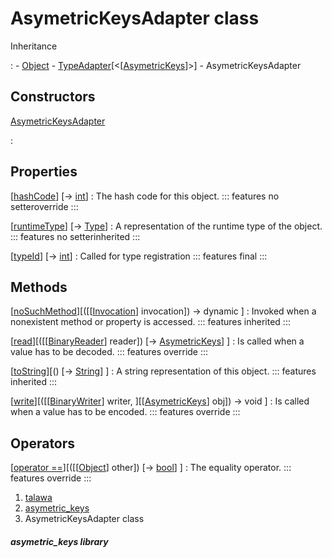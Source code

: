 
<div>

# AsymetricKeysAdapter class

</div>



Inheritance

:   -   [Object](https://api.flutter.dev/flutter/dart-core/Object-class.html)
    -   [TypeAdapter](https://pub.dev/documentation/hive/2.2.3/hive/TypeAdapter-class.html)[\<[[AsymetricKeys](../models_asymetric_keys_asymetric_keys/AsymetricKeys-class.html)]\>]
    -   AsymetricKeysAdapter



## Constructors

[AsymetricKeysAdapter](../models_asymetric_keys_asymetric_keys/AsymetricKeysAdapter/AsymetricKeysAdapter.html)

:   



## Properties

[[hashCode](../models_asymetric_keys_asymetric_keys/AsymetricKeysAdapter/hashCode.html)] [→ [int](https://api.flutter.dev/flutter/dart-core/int-class.html)]
:   The hash code for this object.
    ::: features
    no setteroverride
    :::

[[runtimeType](https://api.flutter.dev/flutter/dart-core/Object/runtimeType.html)] [→ [Type](https://api.flutter.dev/flutter/dart-core/Type-class.html)]
:   A representation of the runtime type of the object.
    ::: features
    no setterinherited
    :::

[[typeId](../models_asymetric_keys_asymetric_keys/AsymetricKeysAdapter/typeId.html)] [→ [int](https://api.flutter.dev/flutter/dart-core/int-class.html)]
:   Called for type registration
    ::: features
    final
    :::



## Methods

[[noSuchMethod](https://api.flutter.dev/flutter/dart-core/Object/noSuchMethod.html)][([[[Invocation](https://api.flutter.dev/flutter/dart-core/Invocation-class.html)] invocation]) → dynamic ]
:   Invoked when a nonexistent method or property is accessed.
    ::: features
    inherited
    :::

[[read](../models_asymetric_keys_asymetric_keys/AsymetricKeysAdapter/read.html)][([[[BinaryReader](https://pub.dev/documentation/hive/2.2.3/hive/BinaryReader-class.html)] reader]) [→ [AsymetricKeys](../models_asymetric_keys_asymetric_keys/AsymetricKeys-class.html)] ]
:   Is called when a value has to be decoded.
    ::: features
    override
    :::

[[toString](https://api.flutter.dev/flutter/dart-core/Object/toString.html)][() [→ [String](https://api.flutter.dev/flutter/dart-core/String-class.html)] ]
:   A string representation of this object.
    ::: features
    inherited
    :::

[[write](../models_asymetric_keys_asymetric_keys/AsymetricKeysAdapter/write.html)][([[[BinaryWriter](https://pub.dev/documentation/hive/2.2.3/hive/BinaryWriter-class.html)] writer, ][[[AsymetricKeys](../models_asymetric_keys_asymetric_keys/AsymetricKeys-class.html)] obj]) → void ]
:   Is called when a value has to be encoded.
    ::: features
    override
    :::



## Operators

[[operator ==](../models_asymetric_keys_asymetric_keys/AsymetricKeysAdapter/operator_equals.html)][([[[Object](https://api.flutter.dev/flutter/dart-core/Object-class.html)] other]) [→ [bool](https://api.flutter.dev/flutter/dart-core/bool-class.html)] ]
:   The equality operator.
    ::: features
    override
    :::







1.  [talawa](../index.html)
2.  [asymetric_keys](../models_asymetric_keys_asymetric_keys/)
3.  AsymetricKeysAdapter class

##### asymetric_keys library







